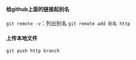 #### 给github上面的链接起别名
`git remote -v`：列出别名
`git remote add 别名 http`

#### 上传本地文件
`git push http branch`